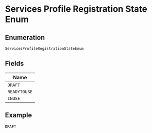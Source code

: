 
# Services Profile Registration State Enum

## Enumeration

`ServicesProfileRegistrationStateEnum`

## Fields

| Name |
|  --- |
| `DRAFT` |
| `READYTOUSE` |
| `INUSE` |

## Example

```
DRAFT
```

